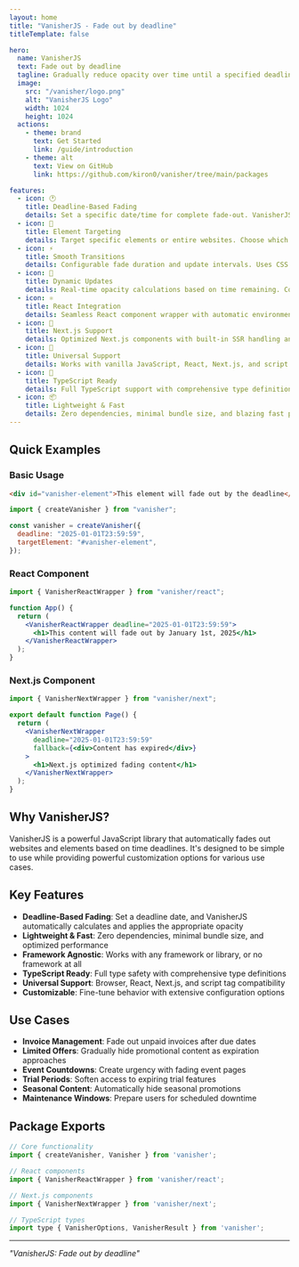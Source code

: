 ```yaml
---
layout: home
title: "VanisherJS - Fade out by deadline"
titleTemplate: false

hero:
  name: VanisherJS
  text: Fade out by deadline
  tagline: Gradually reduce opacity over time until a specified deadline. Perfect for unpaid invoices, expiring offers, or time-sensitive content.
  image:
    src: "/vanisher/logo.png"
    alt: "VanisherJS Logo"
    width: 1024
    height: 1024
  actions:
    - theme: brand
      text: Get Started
      link: /guide/introduction
    - theme: alt
      text: View on GitHub
      link: https://github.com/kiron0/vanisher/tree/main/packages

features:
  - icon: 🕐
    title: Deadline-Based Fading
    details: Set a specific date/time for complete fade-out. VanisherJS automatically calculates and applies opacity based on time remaining.
  - icon: 🎯
    title: Element Targeting
    details: Target specific elements or entire websites. Choose which content to fade with CSS selectors or DOM elements.
  - icon: ⚡
    title: Smooth Transitions
    details: Configurable fade duration and update intervals. Uses CSS transitions for hardware-accelerated animations.
  - icon: 🔄
    title: Dynamic Updates
    details: Real-time opacity calculations based on time remaining. Continuous monitoring with configurable update frequency.
  - icon: ⚛️
    title: React Integration
    details: Seamless React component wrapper with automatic environment detection and SSR considerations.
  - icon: 🚀
    title: Next.js Support
    details: Optimized Next.js components with built-in SSR handling and fallback content support.
  - icon: 📱
    title: Universal Support
    details: Works with vanilla JavaScript, React, Next.js, and script tags. No framework dependencies required.
  - icon: 🔧
    title: TypeScript Ready
    details: Full TypeScript support with comprehensive type definitions and IntelliSense support.
  - icon: 📦
    title: Lightweight & Fast
    details: Zero dependencies, minimal bundle size, and blazing fast performance.
---
```


## Quick Examples

### Basic Usage

```html
<div id="vanisher-element">This element will fade out by the deadline</div>
```

```javascript
import { createVanisher } from "vanisher";

const vanisher = createVanisher({
  deadline: "2025-01-01T23:59:59",
  targetElement: "#vanisher-element",
});
```

### React Component

```jsx
import { VanisherReactWrapper } from "vanisher/react";

function App() {
  return (
    <VanisherReactWrapper deadline="2025-01-01T23:59:59">
      <h1>This content will fade out by January 1st, 2025</h1>
    </VanisherReactWrapper>
  );
}
```

### Next.js Component

```jsx
import { VanisherNextWrapper } from "vanisher/next";

export default function Page() {
  return (
    <VanisherNextWrapper
      deadline="2025-01-01T23:59:59"
      fallback={<div>Content has expired</div>}
    >
      <h1>Next.js optimized fading content</h1>
    </VanisherNextWrapper>
  );
}
```

## Why VanisherJS?

VanisherJS is a powerful JavaScript library that automatically fades out websites and elements based on time deadlines. It's designed to be simple to use while providing powerful customization options for various use cases.

## Key Features

- **Deadline-Based Fading**: Set a deadline date, and VanisherJS automatically calculates and applies the appropriate opacity
- **Lightweight & Fast**: Zero dependencies, minimal bundle size, and optimized performance
- **Framework Agnostic**: Works with any framework or library, or no framework at all
- **TypeScript Ready**: Full type safety with comprehensive type definitions
- **Universal Support**: Browser, React, Next.js, and script tag compatibility
- **Customizable**: Fine-tune behavior with extensive configuration options

## Use Cases

- **Invoice Management**: Fade out unpaid invoices after due dates
- **Limited Offers**: Gradually hide promotional content as expiration approaches
- **Event Countdowns**: Create urgency with fading event pages
- **Trial Periods**: Soften access to expiring trial features
- **Seasonal Content**: Automatically hide seasonal promotions
- **Maintenance Windows**: Prepare users for scheduled downtime

## Package Exports

```javascript
// Core functionality
import { createVanisher, Vanisher } from 'vanisher';

// React components
import { VanisherReactWrapper } from 'vanisher/react';

// Next.js components
import { VanisherNextWrapper } from 'vanisher/next';

// TypeScript types
import type { VanisherOptions, VanisherResult } from 'vanisher';
```

---

_"VanisherJS: Fade out by deadline"_
